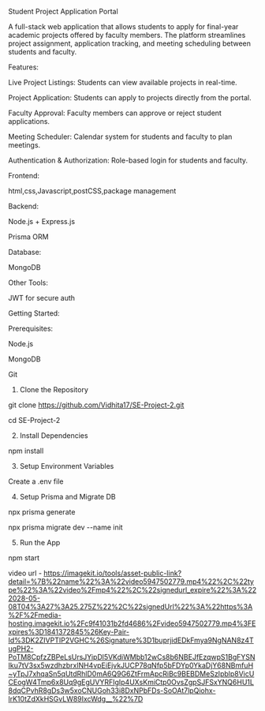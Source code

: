 Student Project Application Portal

A full-stack web application that allows students to apply for final-year academic projects offered by faculty members. The platform streamlines project assignment, application tracking, and meeting scheduling between students and faculty.




Features:

 Live Project Listings: Students can view available projects in real-time.

 Project Application: Students can apply to projects directly from the portal.

 Faculty Approval: Faculty members can approve or reject student applications.

 Meeting Scheduler: Calendar system for students and faculty to plan meetings.

 Authentication & Authorization: Role-based login for students and faculty.




Frontend:

html,css,Javascript,postCSS,package management 

Backend:

Node.js + Express.js

Prisma ORM

Database:

MongoDB

Other Tools:

JWT for secure auth




Getting Started:

Prerequisites:

Node.js

MongoDB

Git

1. Clone the Repository

git clone https://github.com/Vidhita17/SE-Project-2.git

cd SE-Project-2

2. Install Dependencies

npm install

3. Setup Environment Variables
   
Create a .env file

4. Setup Prisma and Migrate DB

npx prisma generate

npx prisma migrate dev --name init

5. Run the App

npm start

video url - https://imagekit.io/tools/asset-public-link?detail=%7B%22name%22%3A%22video5947502779.mp4%22%2C%22type%22%3A%22video%2Fmp4%22%2C%22signedurl_expire%22%3A%222028-05-08T04%3A27%3A25.275Z%22%2C%22signedUrl%22%3A%22https%3A%2F%2Fmedia-hosting.imagekit.io%2Fc9f41031b2fd4686%2Fvideo5947502779.mp4%3FExpires%3D1841372845%26Key-Pair-Id%3DK2ZIVPTIP2VGHC%26Signature%3D1buprjidEDkFmya9NgNAN8z4TugPH2-PoTM8CpfzZBPeLsUrsJYipDl5VKdiWMbb12wCs8b6NBEJfEzqwpS1BgFYSNIku7tV3sx5wzdhzbrxlNH4vpEiEjvkJUCP78qNfp5bFDYp0YkaDjY68NBmfuH~yTpJ7xhqaSn5qUtdRhlD0mA6Q9G6ZtFrmApcRiBc9BEBDMeSzIpblp8VicUCEogW4Tmp6x8Uq9gEgUVYRFIgIp4UXsKmiCtp0OvsZgpSJFSxYNQ6HU1L8dqCPvhR8gDs3w5xoCNUGoh33i8DxNPbFDs-SoOAt7lpQiohx-lrK10tZdXkHSGvLW89IxcWdg__%22%7D

